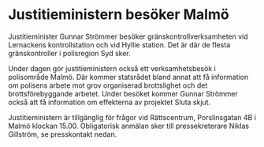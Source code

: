 # Justitieministern besöker Malmö

Justitieminister Gunnar Strömmer besöker gränskontrollverksamheten vid Lernackens kontrollstation och vid Hyllie station. Det är där de flesta gränskontroller i polisregion Syd sker.

Under dagen gör justitieministern också ett verksamhetsbesök i polisområde Malmö. Där kommer statsrådet bland annat att få information om polisens arbete mot grov organiserad brottslighet och det brottsförebyggande arbetet. Under besöket kommer Gunnar Strömmer också att få information om effekterna av projektet Sluta skjut.

Justitieministern är tillgänglig för frågor vid Rättscentrum, Porslinsgatan 4B i Malmö klockan 15\.00\. Obligatorisk anmälan sker till pressekreterare Niklas Gillström, se presskontakt nedan.
